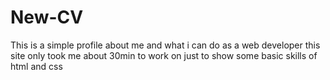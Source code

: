# New-CV
This is a simple profile about me and what i can do as a web developer this site only took me about 30min to work on just to show some basic skills of html and css 
